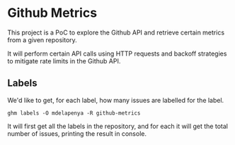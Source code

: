 # Github Metrics

This project is a PoC to explore the Github API and retrieve certain metrics from a given repository.

It will perform certain API calls using HTTP requests and backoff strategies to mitigate rate limits in the Github API.

## Labels

We'd like to get, for each label, how many issues are labelled for the label.

```shell
ghm labels -O mdelapenya -R github-metrics
```

It will first get all the labels in the repository, and for each it will get the total number of issues, printing the result in console.
